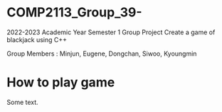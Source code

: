 # COMP2113_Group_39-
 2022-2023 Academic Year Semester 1 Group Project
Create a game of blackjack using C++

Group Members : Minjun, Eugene, Dongchan, Siwoo, Kyoungmin

# How to play game

Some text.